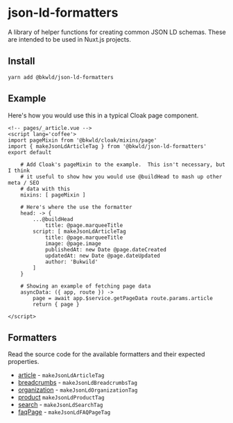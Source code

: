 # json-ld-formatters

A library of helper functions for creating common JSON LD schemas.  These are intended to be used in Nuxt.js projects.

## Install

```
yarn add @bkwld/json-ld-formatters
```

## Example

Here's how you would use this in a typical Cloak page component.

```vue
<!-- pages/_article.vue -->
<script lang='coffee'>
import pageMixin from '@bkwld/cloak/mixins/page'
import { makeJsonLdArticleTag } from '@bkwld/json-ld-formatters'
export default

	# Add Cloak's pageMixin to the example.  This isn't necessary, but I think
	# it useful to show how you would use @buildHead to mash up other meta / SEO
	# data with this
	mixins: [ pageMixin ]

	# Here's where the use the formatter
	head: -> {
		...@buildHead
			title: @page.marqueeTitle
		script: [ makeJsonLdArticleTag
			title: @page.marqueeTitle
			image: @page.image
			publishedAt: new Date @page.dateCreated
			updatedAt: new Date @page.dateUpdated
			author: 'Bukwild'
		]
	}

	# Showing an example of fetching page data
	asyncData: ({ app, route }) ->
		page = await app.$service.getPageData route.params.article
		return { page }

</script>
```

## Formatters

Read the source code for the available formatters and their expected properties.

- [article](./formatters/article.coffee) - `makeJsonLdArticleTag`
- [breadcrumbs](./formatters/breadcrumbs.coffee) - `makeJsonLdBreadcrumbsTag`
- [organization](./formatters/organization.coffee) - `makeJsonLdOrganizationTag`
- [product](./formatters/product.coffee) `makeJsonLdProductTag`
- [search](./formatters/search.coffee) - `makeJsonLdSearchTag`
- [faqPage](./formatters/faqPage.coffee) - `makeJsonLdFAQPageTag`
